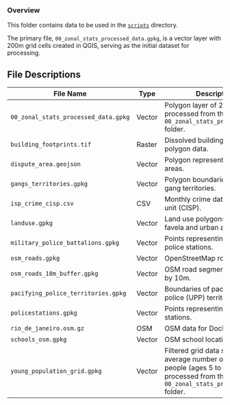 ### Overview

This folder contains data to be used in the [`scripts`](../../scripts/) directory.

The primary file, `00_zonal_stats_processed_data.gpkg`, is a vector layer with 200m grid cells created in QGIS, serving as the initial dataset for processing.

## File Descriptions

| File Name                                          | Type   | Description                                                   |
|----------------------------------------------------|--------|---------------------------------------------------------------|
| `00_zonal_stats_processed_data.gpkg`                  | Vector | Polygon layer of 200m grids, processed from the `00_zonal_stats_processed_data` folder. |
| `building_footprints.tif`                          | Raster | Dissolved building footprints polygon data.                             |
| `dispute_area.geojson`                             | Vector | Polygon representing dispute areas.                           |
| `gangs_territories.gpkg`                           | Vector | Polygon boundaries of crime gang territories.                 |
| `isp_crime_cisp.csv`                               | CSV    | Monthly crime data by police unit (CISP).                     |
| `landuse.gpkg`                                     | Vector | Land use polygons, including favela and urban areas.          |
| `military_police_battalions.gpkg`                  | Vector | Points representing military police stations.                 |
| `osm_roads.gpkg`                                   | Vector | OpenStreetMap road data.                                      |
| `osm_roads_10m_buffer.gpkg`                        | Vector | OSM road segments buffered by 10m.                            |
| `pacifying_police_territories.gpkg`                | Vector | Boundaries of pacification police (UPP) territories.          |
| `policestations.gpkg`                              | Vector | Points representing police stations.                          |
| `rio_de_janeiro.osm.gz`                            | OSM    | OSM data for Docker.                                          |
| `schools_osm.gpkg`                                 | Vector | OSM school location points.                                   |
| `young_population_grid.gpkg`                       | Vector | Filtered grid data showing the average number of young people (ages 5 to 19), processed from the `00_zonal_stats_processed_data` folder. |
